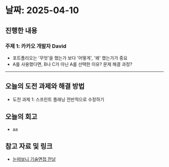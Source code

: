 # 날짜: 2025-04-10

## 진행한 내용
### 주제 1: 카카오 개발자 David
- 포트폴리오는 '무엇'을 했는가 보다 '어떻게', '왜' 했는가가 중요
- A를 사용했다면, B나 C가 아닌 A를 선택한 이유? 문제 해결 과정?

---

## 오늘의 도전 과제와 해결 방법
- 도전 과제 1: 스프린트 플래닝 전반적으로 수정하기

## 오늘의 회고
- aa
  
## 참고 자료 및 링크
- [눈떠보니 기술면접 전날](https://ridibooks.com/books/2773000080)
